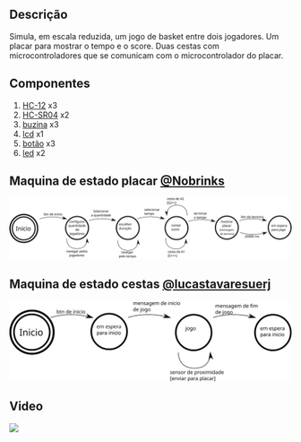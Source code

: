 ## Descrição
Simula, em escala reduzida, um jogo de basket entre dois jogadores. Um placar para mostrar o tempo e o score. Duas cestas com microcontroladores que se comunicam com o microcontrolador do placar.

## Componentes
1. [HC-12](https://www.filipeflop.com/produto/modulo-rf-wireless-hc-12-com-antena/) x3
1. [HC-SR04](https://www.filipeflop.com/produto/sensor-de-distancia-ultrassonico-hc-sr04/) x2
1. [buzina](https://www.filipeflop.com/produto/modulo-buzzer-5v-passivo/) x3
1. [lcd](https://www.filipeflop.com/produto/display-lcd-shield-com-teclado-para-arduino/) x1
1. [botão](https://portuguese.alibaba.com/product-detail/tactile-tact-switch-momentary-push-button-switch-4-pin-dip-for-arduino-pcb-60618214513.html) x3
1. [led](https://www.filipeflop.com/produto/led-emissor-infravermelho-ir-5mm/) x2
    
## Maquina de estado placar [@Nobrinks](https://github.com/Nobrinks)
![](img/maquina_de_estado.svg)

## Maquina de estado cestas [@lucastavaresuerj](https://github.com/lucastavaresuerj)
![](img/maquina_de_estado_cesta.svg)


## Video

[![](http://img.youtube.com/vi/2UBISmvBPU0/0.jpg)](http://www.youtube.com/watch?v=2UBISmvBPU0 "Pontuação automatica de cesta de basquete com arduino")